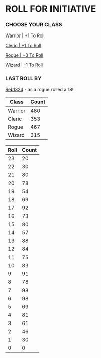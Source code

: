 # ROLL FOR INITIATIVE
### CHOOSE YOUR CLASS

[Warrior | +1 To Roll](https://github.com/benjaminsampica/benjaminsampica/issues/new?title=roll%7Cwarrior&body=Just+click+%27Submit+new+issue%27.)

[Cleric | +1 To Roll](https://github.com/benjaminsampica/benjaminsampica/issues/new?title=roll%7Ccleric&body=Just+click+%27Submit+new+issue%27.)

[Rogue | +3 To Roll](https://github.com/benjaminsampica/benjaminsampica/issues/new?title=roll%7Crogue&body=Just+click+%27Submit+new+issue%27.)

[Wizard | -1 To Roll](https://github.com/benjaminsampica/benjaminsampica/issues/new?title=roll%7Cwizard&body=Just+click+%27Submit+new+issue%27.)
### LAST ROLL BY
[Reb1324](https://www.github.com/Reb1324) - as a rogue rolled a 18!

|Class|Count|
|-|-|
|Warrior|480|
|Cleric|353|
|Rogue|467|
|Wizard|315|

|Roll|Count|
|-|-|
|23|20
|22|30
|21|80
|20|78
|19|54
|18|69
|17|92
|16|73
|15|80
|14|57
|13|88
|12|84
|11|75
|10|83
|9|91
|8|78
|7|98
|6|98
|5|69
|4|81
|3|61
|2|46
|1|30
|0|0
